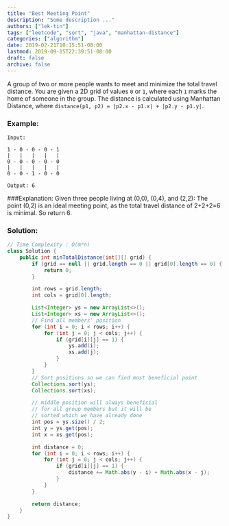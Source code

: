 ```yaml
---
title: "Best Meeting Point"
description: "Some description ..."
authors: ["lek-tin"]
tags: ["leetcode", "sort", "java", "manhattan-distance"]
categories: ["algorithm"]
date: 2019-02-21T10:15:51-08:00
lastmod: 2019-09-15T22:39:51-08:00
draft: false
archive: false
---
```

A group of two or more people wants to meet and minimize the total travel distance. You are given a 2D grid of values `0` or `1`, where each `1` marks the home of someone in the group. The distance is calculated using Manhattan Distance, where `distance(p1, p2) = |p2.x - p1.x| + |p2.y - p1.y|`.

### Example:
```
Input:

1 - 0 - 0 - 0 - 1
|   |   |   |   |
0 - 0 - 0 - 0 - 0
|   |   |   |   |
0 - 0 - 1 - 0 - 0

Output: 6
```
###Explanation:
Given three people living at (0,0), (0,4), and (2,2): The point (0,2) is an ideal meeting point, as the total travel distance of 2+2+2=6 is minimal. So return 6.

### Solution:
```java
// Time Complexity : O(m*n)
class Solution {
    public int minTotalDistance(int[][] grid) {
        if (grid == null || grid.length == 0 || grid[0].length == 0) {
            return 0;
        }

        int rows = grid.length;
        int cols = grid[0].length;

        List<Integer> ys = new ArrayList<>();
        List<Integer> xs = new ArrayList<>();
        // Find all members' position
        for (int i = 0; i < rows; i++) {
            for (int j = 0; j < cols; j++) {
                if (grid[i][j] == 1) {
                    ys.add(i);
                    xs.add(j);
                }
            }
        }
        // Sort positions so we can find most beneficial point
        Collections.sort(ys);
        Collections.sort(xs);

        // middle position will always beneficial
        // for all group members but it will be
        // sorted which we have already done
        int pos = ys.size() / 2;
        int y = ys.get(pos);
        int x = xs.get(pos);

        int distance = 0;
        for (int i = 0; i < rows; i++) {
            for (int j = 0; j < cols; j++) {
                if (grid[i][j] == 1) {
                    distance += Math.abs(y - i) + Math.abs(x - j);
                }
            }
        }

        return distance;
    }
}
```